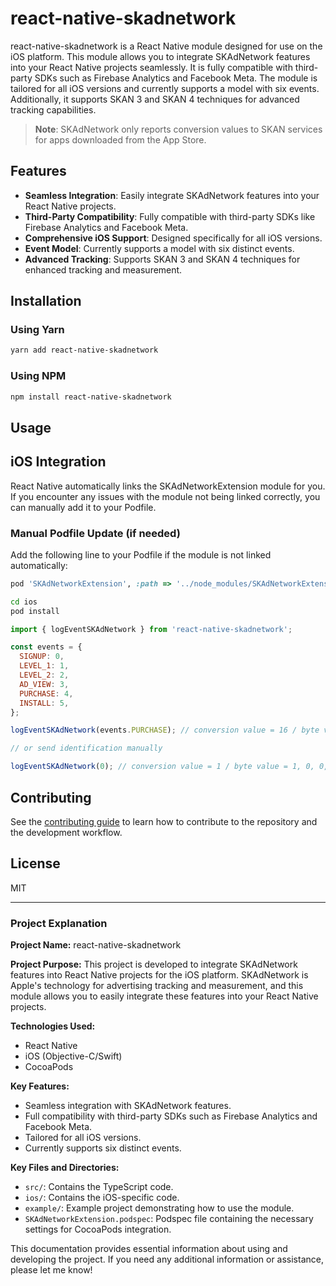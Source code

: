 # react-native-skadnetwork

react-native-skadnetwork is a React Native module designed for use on the iOS platform. This module allows you to integrate SKAdNetwork features into your React Native projects seamlessly. It is fully compatible with third-party SDKs such as Firebase Analytics and Facebook Meta. The module is tailored for all iOS versions and currently supports a model with six events. Additionally, it supports SKAN 3 and SKAN 4 techniques for advanced tracking capabilities.

> **Note**: SKAdNetwork only reports conversion values to SKAN services for apps downloaded from the App Store.

## Features

- **Seamless Integration**: Easily integrate SKAdNetwork features into your React Native projects.
- **Third-Party Compatibility**: Fully compatible with third-party SDKs like Firebase Analytics and Facebook Meta.
- **Comprehensive iOS Support**: Designed specifically for all iOS versions.
- **Event Model**: Currently supports a model with six distinct events.
- **Advanced Tracking**: Supports SKAN 3 and SKAN 4 techniques for enhanced tracking and measurement.

## Installation

### Using Yarn

```sh
yarn add react-native-skadnetwork
```

### Using NPM

```sh
npm install react-native-skadnetwork
```

## Usage

## iOS Integration

React Native automatically links the SKAdNetworkExtension module for you. If you encounter any issues with the module not being linked correctly, you can manually add it to your Podfile.

### Manual Podfile Update (if needed)

Add the following line to your Podfile if the module is not linked automatically:

```ruby
pod 'SKAdNetworkExtension', :path => '../node_modules/SKAdNetworkExtension'

```

```bash
cd ios
pod install
```

```js
import { logEventSKAdNetwork } from 'react-native-skadnetwork';

const events = {
  SIGNUP: 0,
  LEVEL_1: 1,
  LEVEL_2: 2,
  AD_VIEW: 3,
  PURCHASE: 4,
  INSTALL: 5,
};

logEventSKAdNetwork(events.PURCHASE); // conversion value = 16 / byte value = 0, 0, 0, 0, 1, 0

// or send identification manually

logEventSKAdNetwork(0); // conversion value = 1 / byte value = 1, 0, 0, 0, 0, 0
```

## Contributing

See the [contributing guide](CONTRIBUTING.md) to learn how to contribute to the repository and the development workflow.

## License

MIT

---

### Project Explanation

**Project Name:** react-native-skadnetwork

**Project Purpose:** This project is developed to integrate SKAdNetwork features into React Native projects for the iOS platform. SKAdNetwork is Apple's technology for advertising tracking and measurement, and this module allows you to easily integrate these features into your React Native projects.

**Technologies Used:**

- React Native
- iOS (Objective-C/Swift)
- CocoaPods

**Key Features:**

- Seamless integration with SKAdNetwork features.
- Full compatibility with third-party SDKs such as Firebase Analytics and Facebook Meta.
- Tailored for all iOS versions.
- Currently supports six distinct events.

**Key Files and Directories:**

- `src/`: Contains the TypeScript code.
- `ios/`: Contains the iOS-specific code.
- `example/`: Example project demonstrating how to use the module.
- `SKAdNetworkExtension.podspec`: Podspec file containing the necessary settings for CocoaPods integration.

This documentation provides essential information about using and developing the project. If you need any additional information or assistance, please let me know!
